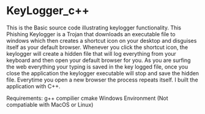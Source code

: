# KeyLogger_c++
This is the Basic source code illustrating keylogger functionality.
This Phishing Keylogger is a Trojan that downloads an executable file to windows which then creates a shortcut icon on your desktop and disguises itself as your default browser. Whenever you click the shortcut icon, the keylogger will create a hidden file that will log everything from your keyboard and then open your default browser for you. As you are surfing the web everything your typing is saved in the key logged file, once you close the application the keylogger executable will stop and save the hidden file. Everytime you open a new browser the process repeats itself. I built the application with C++.

Requirements:
g++ compilier
cmake
Windows Environment (Not compatiable with MacOS or Linux)
